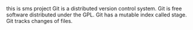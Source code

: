 this is sms  project
Git is a distributed version control system.
Git is free software distributed under the GPL.
Git has a mutable index called stage.
Git tracks changes of files.